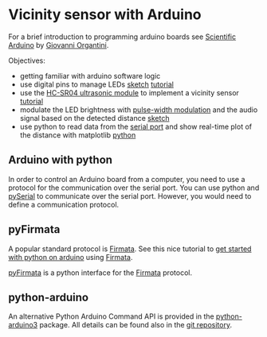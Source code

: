 # Vicinity sensor with Arduino

For a brief introduction to programming arduino boards see [Scientific Arduino](https://www.roma1.infn.it/people/organtini/publications/scientificArduino.pdf) by [Giovanni Organtini](http://www.roma1.infn.it/people/organtini/).

Objectives:
- getting familiar with arduino software logic
- use digital pins to manage LEDs [sketch](blink-LED.ino) [tutorial](http://www.circuitbasics.com/arduino-basics-controlling-led/)
- use the [HC-SR04 ultrasonic module](HCSR04.pdf) to implement a vicinity sensor [tutorial](https://howtomechatronics.com/tutorials/arduino/ultrasonic-sensor-hc-sr04/)
- modulate the LED brightness with [pulse-width modulation](https://create.arduino.cc/projecthub/muhammad-aqib/arduino-pwm-tutorial-ae9d71)  and the audio signal based on the detected distance [sketch](vicinity-sensor.ino)
- use python to read data from the [serial port](https://pythonhosted.org/pyserial/) and show real-time plot of the distance with matplotlib [python](realtimeplot.py)

## Arduino with python
In order to control an Arduino board from a computer, you need to use a protocol for the communication over the serial port.
You can use python and [pySerial](https://pythonhosted.org/pyserial/) to communicate over the serial port. However, you would need to define a communication protocol.

## pyFirmata
A popular standard protocol is [Firmata](https://github.com/firmata/protocol). See this nice tutorial to [get started with python on arduino](https://realpython.com/arduino-python/) using [Firmata](https://github.com/firmata/protocol).

[pyFirmata](https://pypi.org/project/pyFirmata/) is a python interface for the  [Firmata](https://github.com/firmata/protocol) protocol.

## python-arduino
An alternative Python Arduino Command API is provided in the [python-arduino3](https://pypi.org/project/arduino-python3/) package.
All details can be found also in the [git repository](https://github.com/thearn/Python-Arduino-Command-API).
